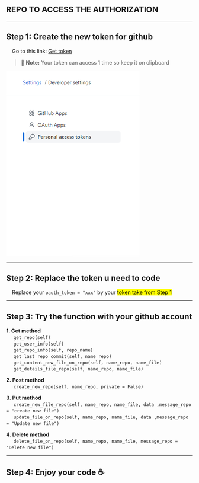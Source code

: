 ## REPO TO ACCESS THE AUTHORIZATION
---

## Step 1: Create the new token for github
&nbsp;&nbsp;&nbsp;&nbsp;Go to this link: [Get token](https://github.com/settings/tokens)
> :memo: **Note:** Your token can access 1 time so keep it on clipboard

<img src="./images/Icon1.png" alt="Place to register token">

---

## Step 2: Replace the token u need to code
&nbsp;&nbsp;&nbsp;&nbsp;Replace your `oauth_token = "xxx"` by your <mark>token take from Step 1 </mark>

---

## Step 3: Try the function with your github account
**1. Get method** <br>
    &nbsp;&nbsp;&nbsp;&nbsp; `get_repo(self)` <br>
    &nbsp;&nbsp;&nbsp;&nbsp; `get_user_info(self)` <br>
    &nbsp;&nbsp;&nbsp;&nbsp; `get_repo_info(self, repo_name)` <br>
    &nbsp;&nbsp;&nbsp;&nbsp; `get_last_repo_commit(self, name_repo)` <br>
    &nbsp;&nbsp;&nbsp;&nbsp; `get_content_new_file_on_repo(self, name_repo, name_file)` <br>
    &nbsp;&nbsp;&nbsp;&nbsp; `get_details_file_repo(self, name_repo, name_file)` <br>

**2. Post method** <br>
    &nbsp;&nbsp;&nbsp;&nbsp; `create_new_repo(self, name_repo, private = False)` <br>

**3. Put method** <br>
    &nbsp;&nbsp;&nbsp;&nbsp; `create_new_file_repo(self, name_repo, name_file, data ,message_repo = "create new file")` <br>
    &nbsp;&nbsp;&nbsp;&nbsp; `update_file_on_repo(self, name_repo, name_file, data ,message_repo = "Update new file")` <br>

**4. Delete method** <br>
    &nbsp;&nbsp;&nbsp;&nbsp; `delete_file_on_repo(self, name_repo, name_file, message_repo = "Delete new file")` <br>

---

## Step 4: Enjoy your code :coffee:

